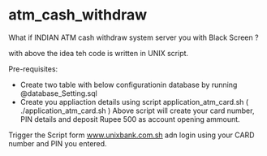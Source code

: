 # atm_cash_withdraw

What if INDIAN ATM cash withdraw system server you with Black Screen ?

with above the idea teh code is written in UNIX script.

Pre-requisites: 
  - Create two table with below configurationin database by running @database_Setting.sql
  - Create you appliaction details using script application_atm_card.sh ( ./application_atm_card.sh )
     Above script will create your card number, PIN details and deposit Rupee 500 as account opening ammount. 

Trigger the Script form www.unixbank.com.sh adn login using your CARD number and PIN you entered. 
